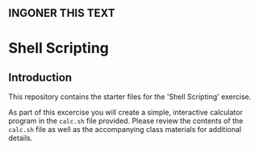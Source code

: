## INGONER THIS TEXT
# Shell Scripting

## Introduction
This repository contains the starter files for the 'Shell Scripting' exercise.

As part of this excercise you will create a simple, interactive calculator program in the `calc.sh` file provided. Please review the contents of the `calc.sh` file as well as the accompanying class materials for additional details.
